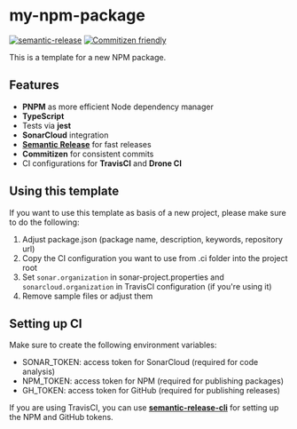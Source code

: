 # my-npm-package

[![semantic-release](https://img.shields.io/badge/%20%20%F0%9F%93%A6%F0%9F%9A%80-semantic--release-e10079.svg)](https://github.com/semantic-release/semantic-release)
[![Commitizen friendly](https://img.shields.io/badge/commitizen-friendly-brightgreen.svg)](http://commitizen.github.io/cz-cli/)

This is a template for a new NPM package.

## Features

* **PNPM** as more efficient Node dependency manager
* **TypeScript**
* Tests via **jest**
* **SonarCloud** integration
* **[Semantic Release](https://github.com/semantic-release/semantic-release)** for fast releases
* **Commitizen** for consistent commits
* CI configurations for **TravisCI** and **Drone CI**

## Using this template

If you want to use this template as basis of a new project, please make sure to do the following:

1. Adjust package.json (package name, description, keywords, repository url)
2. Copy the CI configuration you want to use from .ci folder into the project root
3. Set `sonar.organization` in sonar-project.properties and `sonarcloud.organization` in TravisCI configuration (if you're using it)
4. Remove sample files or adjust them

## Setting up CI

Make sure to create the following environment variables:

* SONAR_TOKEN: access token for SonarCloud (required for code analysis)
* NPM_TOKEN: access token for NPM (required for publishing packages)
* GH_TOKEN: access token for GitHub (required for publishing releases)

If you are using TravisCI, you can use **[semantic-release-cli](https://github.com/semantic-release/cli)** for setting up the NPM and GitHub tokens.